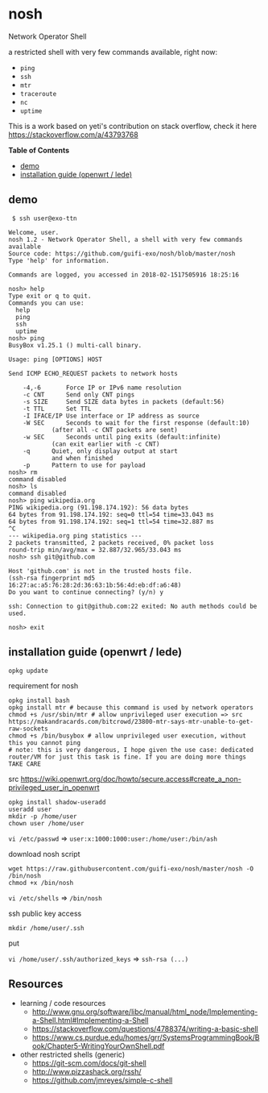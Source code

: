 # nosh

Network Operator Shell

a restricted shell with very few commands available, right now:

- `ping`
- `ssh`
- `mtr`
- `traceroute`
- `nc`
- `uptime`

This is a work based on yeti's contribution on stack overflow, check it here https://stackoverflow.com/a/43793768

<!-- START doctoc generated TOC please keep comment here to allow auto update -->
<!-- DON'T EDIT THIS SECTION, INSTEAD RE-RUN doctoc TO UPDATE -->
**Table of Contents**

- [demo](#demo)
- [installation guide (openwrt / lede)](#installation-guide-openwrt--lede)

<!-- END doctoc generated TOC please keep comment here to allow auto update -->

## demo

```
 $ ssh user@exo-ttn

Welcome, user.
nosh 1.2 - Network Operator Shell, a shell with very few commands available
Source code: https://github.com/guifi-exo/nosh/blob/master/nosh
Type 'help' for information.

Commands are logged, you accessed in 2018-02-1517505916 18:25:16

nosh> help
Type exit or q to quit.
Commands you can use:
  help
  ping
  ssh
  uptime
nosh> ping
BusyBox v1.25.1 () multi-call binary.

Usage: ping [OPTIONS] HOST

Send ICMP ECHO_REQUEST packets to network hosts

    -4,-6       Force IP or IPv6 name resolution
    -c CNT      Send only CNT pings
    -s SIZE     Send SIZE data bytes in packets (default:56)
    -t TTL      Set TTL
    -I IFACE/IP Use interface or IP address as source
    -W SEC      Seconds to wait for the first response (default:10)
            (after all -c CNT packets are sent)
    -w SEC      Seconds until ping exits (default:infinite)
            (can exit earlier with -c CNT)
    -q      Quiet, only display output at start
            and when finished
    -p      Pattern to use for payload
nosh> rm
command disabled
nosh> ls
command disabled
nosh> ping wikipedia.org
PING wikipedia.org (91.198.174.192): 56 data bytes
64 bytes from 91.198.174.192: seq=0 ttl=54 time=33.043 ms
64 bytes from 91.198.174.192: seq=1 ttl=54 time=32.887 ms
^C
--- wikipedia.org ping statistics ---
2 packets transmitted, 2 packets received, 0% packet loss
round-trip min/avg/max = 32.887/32.965/33.043 ms
nosh> ssh git@github.com

Host 'github.com' is not in the trusted hosts file.
(ssh-rsa fingerprint md5 16:27:ac:a5:76:28:2d:36:63:1b:56:4d:eb:df:a6:48)
Do you want to continue connecting? (y/n) y

ssh: Connection to git@github.com:22 exited: No auth methods could be used.

nosh> exit
```

## installation guide (openwrt / lede)

    opkg update

requirement for nosh

    opkg install bash
    opkg install mtr # because this command is used by network operators
    chmod +s /usr/sbin/mtr # allow unprivileged user execution => src https://makandracards.com/bitcrowd/23800-mtr-says-mtr-unable-to-get-raw-sockets
    chmod +s /bin/busybox # allow unprivileged user execution, without this you cannot ping
    # note: this is very dangerous, I hope given the use case: dedicated router/VM for just this task is fine. If you are doing more things TAKE CARE

src https://wiki.openwrt.org/doc/howto/secure.access#create_a_non-privileged_user_in_openwrt

    opkg install shadow-useradd
    useradd user
    mkdir -p /home/user
    chown user /home/user

`vi /etc/passwd` => `user:x:1000:1000:user:/home/user:/bin/ash`

download nosh script

    wget https://raw.githubusercontent.com/guifi-exo/nosh/master/nosh -O /bin/nosh
    chmod +x /bin/nosh

`vi /etc/shells` => `/bin/nosh`

ssh public key access

    mkdir /home/user/.ssh

put

`vi /home/user/.ssh/authorized_keys` => `ssh-rsa (...)`

## Resources

- learning / code resources
    - http://www.gnu.org/software/libc/manual/html_node/Implementing-a-Shell.html#Implementing-a-Shell
    - https://stackoverflow.com/questions/4788374/writing-a-basic-shell
    - https://www.cs.purdue.edu/homes/grr/SystemsProgrammingBook/Book/Chapter5-WritingYourOwnShell.pdf
- other restricted shells (generic)
    - https://git-scm.com/docs/git-shell
    - http://www.pizzashack.org/rssh/
    - https://github.com/jmreyes/simple-c-shell
